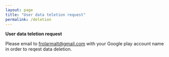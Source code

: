 ```yaml
---
layout: page
title: "User data teletion request"
permalink: /deletion
---
```

**User data teletion request**

Please email to frolarmalt@gmail.com with your Google play account name in order to reqest data deletion.
